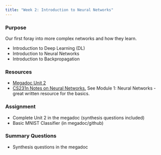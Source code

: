 ```yaml
---
title: "Week 2: Introduction to Neural Networks"
---
```


### Purpose

Our first foray into more complex networks and how they learn.
- Introduction to Deep Learning (DL)
- Introduction to Neural Networks
- Introduction to Backpropagation

### Resources

- [Megadoc Unit 2](../megadoc/unit-02)
- [CS231n Notes on Neural Networks.](https://cs231n.github.io/) See Module 1: Neural Networks - great written resource for the basics.

### Assignment

- Complete Unit 2 in the megadoc (synthesis questions included)
- Basic MNIST Classifier (in megadoc/github)

### Summary Questions

- Synthesis questions in the megadoc